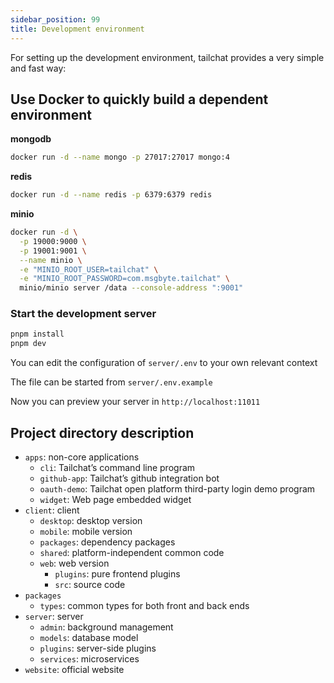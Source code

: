 ```yaml
---
sidebar_position: 99
title: Development environment
---
```


For setting up the development environment, tailchat provides a very simple and fast way:

## Use Docker to quickly build a dependent environment

**mongodb**
```bash
docker run -d --name mongo -p 27017:27017 mongo:4
```

**redis**
```bash
docker run -d --name redis -p 6379:6379 redis
```

**minio**
```bash
docker run -d \
  -p 19000:9000 \
  -p 19001:9001 \
  --name minio \
  -e "MINIO_ROOT_USER=tailchat" \
  -e "MINIO_ROOT_PASSWORD=com.msgbyte.tailchat" \
  minio/minio server /data --console-address ":9001"
```

### Start the development server

```bash
pnpm install
pnpm dev
```

You can edit the configuration of `server/.env` to your own relevant context

The file can be started from `server/.env.example`

Now you can preview your server in `http://localhost:11011`

## Project directory description

- `apps`: non-core applications
  - `cli`: Tailchat’s command line program
  - `github-app`: Tailchat’s github integration bot
  - `oauth-demo`: Tailchat open platform third-party login demo program
  - `widget`: Web page embedded widget
- `client`: client
  - `desktop`: desktop version
  - `mobile`: mobile version
  - `packages`: dependency packages
  - `shared`: platform-independent common code
  - `web`: web version
    - `plugins`: pure frontend plugins
    - `src`: source code
- `packages`
  - `types`: common types for both front and back ends
- `server`: server
  - `admin`: background management
  - `models`: database model
  - `plugins`: server-side plugins
  - `services`: microservices
- `website`: official website
